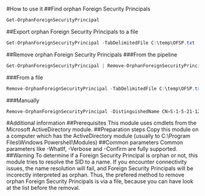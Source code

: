 #How to use it
##Find orphan Foreign Security Principals
```Powershell
Get-OrphanForeignSecurityPrincipal
```
##Export orphan Foreign Security Principals to a file
```Powershell
Get-OrphanForeignSecurityPrincipal -TabDelimitedFile C:\temp\OFSP.txt
```
##Remove orphan Foreign Security Principals
###From the pipeline
```Powershell
Get-OrphanForeignSecurityPrincipal | Remove-OrphanForeignSecurityPrincipal
```
###From a file
```Powershell
Remove-OrphanForeignSecurityPrincipal -TabDelimitedFile C:\temp\OFSP.txt
```
###Manually
```Powershell
Remove-OrphanForeignSecurityPrincipal -DistinguishedName CN=S-1-5-21-1234567890-1234567890-1234567890-12345,CN=ForeignSecurityPrincipals,DC=contoso,DC=com
```
#Additional information
##Prerequisites
This module uses cmdlets from the Microsoft ActiveDirectory module.
##Preparation steps
Copy this module on a computer which has the ActiveDirectory module
(usually to C:\Program Files\Windows Powershell\Modules)
##Common parameters
Common parameters like -WhatIf, -Verbose and -Confirm are fully supported.
##Warning
To determine if a Foreign Security Principal is orphan or not,
this module tries to resolve the SID to a name.
If you encounter connectivity issues, the name resolution will fail,
and Foreign Security Principals will be incorectly interpreted as orphan.
Thus, the prefered method to remove orphan Foreign Security Principals is via a file,
because you can have look at the list before the removal.
